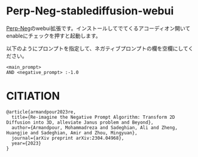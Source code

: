 # Perp-Neg-stablediffusion-webui
[Perp-Neg](https://github.com/Perp-Neg/Perp-Neg-stablediffusion)のwebui拡張です。インストールしてでてくるアコーディオン開いてenableにチェックを押すと起動します。

以下のようにプロンプトを指定して、ネガティブプロンプトの欄を空欄にしてください。
```
<main_prompt>
AND <negative_prompt> :-1.0
```

# CITIATION
```
@article{armandpour2023re,
  title={Re-imagine the Negative Prompt Algorithm: Transform 2D Diffusion into 3D, alleviate Janus problem and Beyond},
  author={Armandpour, Mohammadreza and Sadeghian, Ali and Zheng, Huangjie and Sadeghian, Amir and Zhou, Mingyuan},
  journal={arXiv preprint arXiv:2304.04968},
  year={2023}
}
```
